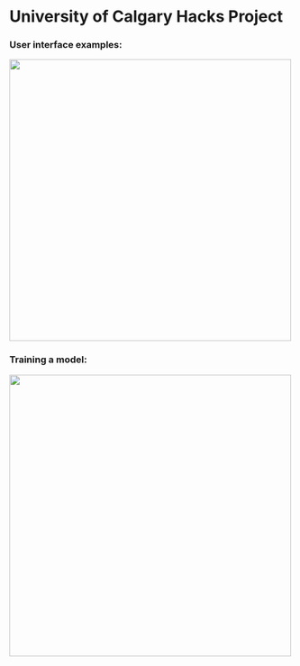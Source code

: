 # University of Calgary Hacks Project

### User interface examples:

<img src="https://github.com/CalgaryHacks-Project/CalgaryHacks-project/blob/main/docs/ui.PNG?raw=true" width=500>

### Training a model:

<img src="https://github.com/CalgaryHacks-Project/CalgaryHacks-project/blob/main/docs/train.PNG?raw=true" width=500>

